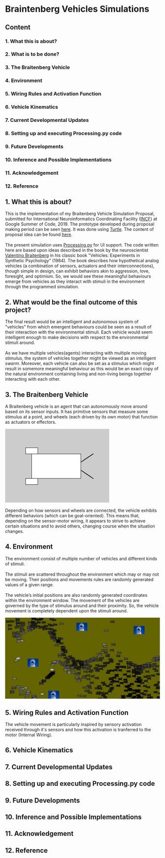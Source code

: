 # Braintenberg Vehicles Simulations
## Content
### 1. What this is about?
### 2. What is to be done?
### 3. The Braitenberg Vehicle
### 4. Environment
### 5. Wiring Rules and Activation Function
### 6. Vehicle Kinematics
### 7. Current Developmental Updates
### 8. Setting up and executing Processing.py code
### 9. Future Developments
### 10. Inference and Possible Implementations 
### 11. Acknowledgement
### 12. Reference

## 1. What this is about?
This is the implementation of my Braitenberg Vehicle Simulation Proposal, submitted for International Neuroinformatics Coordinating Facility ([INCF](https://www.incf.org/)) at Google Summer of Code, 2019. The prototype developed during proposal making period can be seen [here](https://github.com/ankiitgupta7/Simulations-of-Braitenberg-Vehicles/tree/master/Prototype). It was done using [Turtle](https://docs.python.org/3/library/turtle.html). The content of proposal idea can be found [here](https://drive.google.com/open?id=10oOEA-JDcRCXqQFo1aB8Hm-UIsu4KFgi).<br><br>
The present simulation uses [Processing.py](https://py.processing.org/) for UI support. The code written here are based upon ideas described in the book by the neuroscientist [Valentino Braitenberg](https://en.wikipedia.org/wiki/Valentino_Braitenberg) in his classic book "Vehicles: Experiments in Synthetic Psychology" (1984). The book describes how hypothetical analog vehicles (a combination of sensors, actuators and their interconnections), though simple in design, can exhibit behaviors akin to aggression, love, foresight, and optimism. So, we would see these meaningful behaviours emerge from vehicles as they interact with stimuli in the environment through the programmed simulation.

## 2. What would be the final outcome of this project?
The final result would be an intelligent and autonomous system of "vehicles" from which emergent behaviours could be seen as a result of their interaction with the environmental stimuli. Each vehicle would seem intelligent enough to make decisions with respect to the environmental stimuli around.
<br><br>
As we have multiple vehicles(agents) interacting with multiple moving stimulus, the system of vehicles together might be viewed as an intelligent *swarm*. Moreover, each vehicle can also be set as a stimulus which might result in somemore meaningful behaviour as this would be an exact copy of the natural environment containing living and non-living beings together interacting with each other.

## 3. The Braitenberg Vehicle
A Braitenberg vehicle is an agent that can autonomously move around based on its sensor inputs. It has primitive sensors that measure some stimulus at a point, and wheels (each driven by its own motor) that function as actuators or effectors.

![alt text](https://github.com/ankiitgupta7/Simulations-of-Braitenberg-Vehicles/blob/master/Images/vehicle.png)

Depending on how sensors and wheels are connected, the vehicle exhibits different behaviors (which can be goal-oriented). This means that, depending on the sensor-motor wiring, it appears to strive to achieve certain situations and to avoid others, changing course when the situation changes.

## 4. Environment
The environment consist of multiple number of vehicles and different kinds of stimuli. 
<br><br>
The stimuli are scattered throughout the environment which may or may not be moving. Their positions and movements rules are randomly generated values of a given range.
<br><br>
The vehicle’s initial positions are also randomly generated coordinates within the environment window. The movement of the vehicles are governed by the type of stimulus around and their proximity. So, the vehicle movement is completely dependent upon the stimuli around.

![alt text](https://github.com/ankiitgupta7/Simulations-of-Braitenberg-Vehicles/blob/master/Images/Environment.png)

## 5. Wiring Rules and Activation Function
The vehicle movement is particularly inspired by sensory activation received through it's sensors and how this activation is tranferred to the motor (Internal Wiring).
## 6. Vehicle Kinematics
## 7. Current Developmental Updates
## 8. Setting up and executing Processing.py code
## 9. Future Developments
## 10. Inference and Possible Implementations 
## 11. Acknowledgement
## 12. Reference
